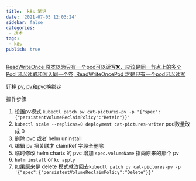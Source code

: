 ```yaml
---
title:  k8s 笔记
date: '2021-07-05 12:03:24'
sidebar: false
categories:
 - 技术
tags:
 - k8s
publish: true
---
```



[ReadWriteOnce 原本以为只有一个pod可以读写❌，应该是同一节点上的多个 Pod 可以读取和写入同一个卷, ReadWriteOncePod 才是只有一个pod可以读写](https://kubernetes.io/blog/2021/09/13/read-write-once-pod-access-mode-alpha/#how-is-this-different-than-the-readwriteonce-access-mode)



[迁移 pv, pv和pvc换绑定](https://kubernetes.io/blog/2021/09/13/read-write-once-pod-access-mode-alpha/#migrating-existing-persistentvolumes)

操作步骤

1. 设置pv模式 `kubectl patch pv cat-pictures-pv -p '{"spec":{"persistentVolumeReclaimPolicy":"Retain"}}'`
2. `kubectl scale --replicas=0 deployment cat-pictures-writer` pod数量改成 0
3. 删除 pvc 或者 helm uninstall
4. 编辑 pv 把关联才 claimRef 字段全删除
5. 临时修改 helm charts 的 pvc 增加 `spec.volumeName`  指向原来的那个 pv
6. `helm install` or `kc apply`
7. 如果原来是 delete 模式就改回去`kubectl patch pv cat-pictures-pv -p '{"spec":{"persistentVolumeReclaimPolicy":"Delete"}}'`